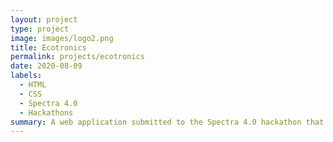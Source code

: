 ```yaml
---
layout: project
type: project
image: images/logo2.png
title: Ecotronics
permalink: projects/ecotronics
date: 2020-08-09
labels:
  - HTML
  - CSS
  - Spectra 4.0
  - Hackathons
summary: A web application submitted to the Spectra 4.0 hackathon that tackles the e-waste problem and provides resources for people to learn about tech and how to repurpose their e-waste.
---
```






